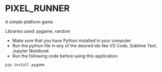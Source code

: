 # PIXEL_RUNNER

A simple platform game

Libraries used: pygame, random

- Make sure that you have Python installed in your computer
- Run the python file in any of the desired ide like VS Code, Sublime Text, Jupyter Notebook
- Run the following code before using this application:

```pip install pygame```





